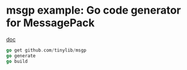 # msgp example: Go code generator for MessagePack

[doc](https://github.com/tinylib/msgp)

```Go
go get github.com/tinylib/msgp
go generate
go build
```